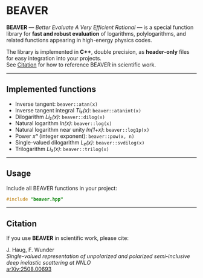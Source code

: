 # BEAVER

**BEAVER** — *Better Evaluate A Very Efficient Rational* — is a special function library for **fast and robust evaluation** of logarithms, polylogarithms, and related functions appearing in high-energy physics codes.  

The library is implemented in **C++**, double precision, as **header-only** files for easy integration into your projects.  
See [Citation](#citation) for how to reference BEAVER in scientific work.

---

## Implemented functions

- Inverse tangent: `beaver::atan(x)`
- Inverse tangent integral *Ti₂(x)*: `beaver::atanint(x)`
- Dilogarithm *Li₂(x)*: `beaver::dilog(x)`
- Natural logarithm *ln(x)*: `beaver::log(x)`
- Natural logarithm near unity *ln(1+x)*: `beaver::log1p(x)`
- Power *xⁿ* (integer exponent): `beaver::pow(x, n)`
- Single-valued dilogarithm *L₂(x)*: `beaver::svdilog(x)`
- Trilogarithm *Li₃(x)*: `beaver::trilog(x)`

---

## Usage

Include all BEAVER functions in your project:

```cpp
#include "beaver.hpp"
```

---

## Citation

If you use **BEAVER** in scientific work, please cite:

J. Haug, F. Wunder  
*Single-valued representation of unpolarized and polarized semi-inclusive deep inelastic scattering at NNLO*  
[arXiv:2508.00693](https://arxiv.org/abs/2508.00693)
